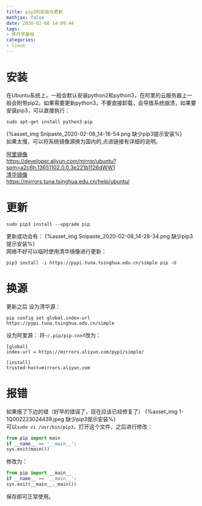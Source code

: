 ```yaml
---
title: pip3的安装与更新
mathjax: false
date: 2020-02-08 14:09:44
tags:
- 炼丹学基础
categories:
- linux
---
```

# 安装
<!--more-->
在Ubuntu系统上，一般会默认安装python2和python3，在阿里的云服务器上一般会附带pip2。如果需要更新python3，不要直接卸载，会导致系统崩溃，如果要安装pip3，可以直接执行：
```
sudo apt-get install python3-pip
```
{%asset_img Snipaste_2020-02-08_14-16-54.png 缺少pip3提示安装%}  
如果太慢，可以将系统镜像源换为国内的,点进链接有详细的说明。

[阿里镜像](https://developer.aliyun.com/mirror/ubuntu?spm=a2c6h.13651102.0.0.3e221b1126dWW1)  
https://developer.aliyun.com/mirror/ubuntu?spm=a2c6h.13651102.0.0.3e221b1126dWW1  
[清华镜像](https://mirrors.tuna.tsinghua.edu.cn/help/ubuntu/)  
https://mirrors.tuna.tsinghua.edu.cn/help/ubuntu/

# 更新
```
sudo pip3 install --upgrade pip
```
更新成功会有：
{%asset_img Snipaste_2020-02-08_14-28-34.png 缺少pip3提示安装%}  
网络不好可以临时使用清华镜像进行更新：
```
pip3 install -i https://pypi.tuna.tsinghua.edu.cn/simple pip -U
```
# 换源
更新之后
设为清华源：
```
pip config set global.index-url https://pypi.tuna.tsinghua.edu.cn/simple
```
设为阿里源：
将`~/.pip/pip.conf`改为：
```
[global]
index-url = https://mirrors.aliyun.com/pypi/simple/

[install]
trusted-host=mirrors.aliyun.com
```
# 报错
如果报了下边的错（好早的错误了，现在应该已经修复了）
{%asset_img 1-1Q002223024439.jpeg 缺少pip3提示安装%}  
可以`sudo vi /usr/bin/pip3`，打开这个文件，之后进行修改：  
```python
from pip import main
if __name__ == '__main__':
sys.exit(main())
```
修改为：
```python
from pip import __main__
if __name__ == '__main__':
sys.exit(__main__._main())
```
保存即可正常使用。